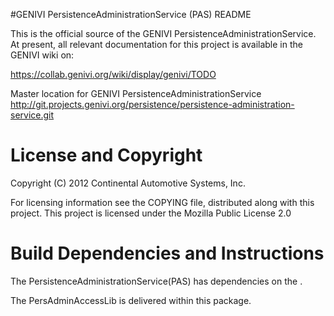 #GENIVI PersistenceAdministrationService (PAS) README

This is the official source of the GENIVI PersistenceAdministrationService. At present, all
relevant documentation for this project is available in the GENIVI wiki on:

https://collab.genivi.org/wiki/display/genivi/TODO

Master location for GENIVI PersistenceAdministrationService
http://git.projects.genivi.org/persistence/persistence-administration-service.git

# License and Copyright 
Copyright (C) 2012 Continental Automotive Systems, Inc.

For licensing information see the COPYING file, distributed along with this project. This project is licensed under the Mozilla Public License 2.0

# Build Dependencies and Instructions

The PersistenceAdministrationService(PAS) has dependencies
on the .

The PersAdminAccessLib is delivered within this package.

